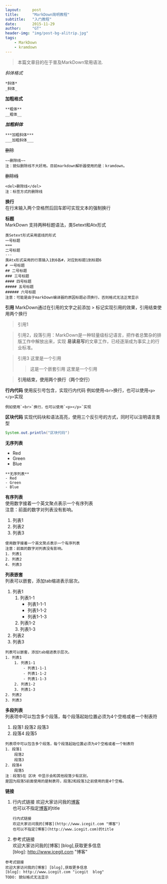 ```yaml
---
layout:     post
title:      "MarkDown简明教程"
subtitle:   "入门教程"
date:       2015-11-29
author:     "GT"
header-img: "img/post-bg-alitrip.jpg"
tags:
    - MarkDown
    - kramdown
---
```

> 本篇文章目的在于普及MarkDown常用语法.

*斜体格式*

```
*斜体*   
_斜体_
```

**加粗格式**

```
**粗体**
__粗体__
```

***加粗斜体***

```
***加粗斜体***
___加粗斜体___
```

~~删除~~

```
~~删除线~~  
注：貌似删除线不大好用。目前markdown解析器使用的是：kramdown。
```

<del>删除线</del>  

```
<del>删除线</del>  
注：标签方式的删除线
```

**换行**  
在行末输入两个空格然后回车即可实现文本的强制换行

**标题**  
MarkDown 支持两种标题语法，类Setext和Atx形式  

```
类Setext形式采用底线的形式
一号标题
===
二号标题
---
类Atx形式采用的行首插入1到6各#，对应到标题1到标题6
# 一号标题
## 二号标题
### 三号标题
#### 四号标题
##### 五号标题
###### 六号标题
注意：可能是由于markDown编译器的原因标题必须换行，否则格式无法正常显示
```
**引用**
MarkDown通过在引用的文字之前添加 > 标记实现引用的效果，引用结束使用两个换行

> 引用1

> 引用2，段落引用：MarkDown是一种轻量级标记语言，把作者总繁杂的排版工作中解放出来，实现 **易读易写**的文章工作，已经逐渐成为事实上的行业标准。

> 引用3
> 这里是一个引用
> > 这是一个嵌套引用
> 这里是一个引用

> **引用结束，使用两个换行（两个空行）**

**行内代码**
使用反引号包含，实现行内代码
例如使用`<br>`换行，也可以使用`<p></p>`实现
```
例如使用`<br>`换行，也可以使用`<p></p>`实现
```

**区块代码**
实现代码块和语法高亮，使用三个反引号的方式，同时可以注明语言类型

```java  
System.out.println("区块代码")
```

**无序列表**

- Red
- Green
- Blue

```
**无序列表**
- Red  
- Green  
- Blue
```

**有序列表**  
使用数字接着一个英文聚点表示一个有序列表  
注意：前面的数字对列表没有影响。

1. 列表1
2. 列表2
4. 列表3

```
使用数字接着一个英文聚点表示一个有序列表
注意：前面的数字对列表没有影响。
1. 列表1
2. 列表2
4. 列表3
```

**列表嵌套**  
列表可以嵌套，添加tab缩进表示层次。

1. 列表1
	1. 列表1-1
		- 列表1-1-1
		- 列表1-1-2
		- 列表1-1-3
	2. 列表1-2
	3. 列表1-3
2. 列表2
3. 列表3

```
列表可以嵌套，添加tab缩进表示层次。
1. 列表1
	1. 列表1-1
		- 列表1-1-1
		- 列表1-1-2
		- 列表1-1-3
	2. 列表1-2
	3. 列表1-3
2. 列表2
3. 列表3
```

**多段列表**  
列表项中可以包含多个段落，每个段落起始位置必须为4个空格或者一个制表符  

1. 段落1
    段落2
    段落3
2. 段落4
	段落5

```
列表项中可以包含多个段落，每个段落起始位置必须为4个空格或者一个制表符  
1. 段落1
    段落2
    段落3
2. 段落4
	段落5  
注：段落5在 区块 中显示会和其他段落少有区别，  
是因为段落5前面使用的是制表符，段落2和段落3之前使用的是4个空格。
```

 **链接**  

1. 行内式链接
	欢迎大家访问我的[博客](http://www.icegit.com "博客")  
	也可以不指定[博客](http://www.icegit.com)的title  
	
	```
	行内式链接  
	欢迎大家访问我的[博客](http://www.icegit.com "博客")  
	也可以不指定[博客](http://www.icegit.com)的title
	```

2. 参考式链接   
	欢迎大家访问我的[博客] [blog],获取更多信息  
	[blog]: http://www.icegit.com "博客"  
	
```
参考式链接  
欢迎大家访问我的[博客] [blog],获取更多信息 
[blog]: http://www.icegit.com "icegit  blog"
TODO: 貌似格式无法显示
```




